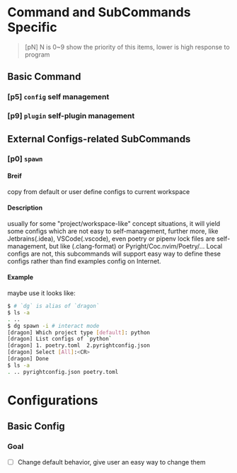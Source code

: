 # Command and SubCommands Specific
> [pN] N is 0~9 show the priority of this items, lower is high response to program

## Basic Command

### [p5] `config` self management

### [p9] `plugin` self-plugin management


## External Configs-related SubCommands
### [p0] `spawn`
#### Breif
copy from default or user define configs to current workspace

#### Description
usually for some "project/workspace-like" concept situations, it will yield some configs which are not easy to self-management, further more, like Jetbrains(.idea), VSCode(.vscode), even poetry or pipenv lock files are self-management, but like (.clang-format) or Pyright/Coc.nvim/Poetry/... Local configs are not, this subcommands will support easy way to define these configs rather than find examples config on Internet.

#### Example
maybe use it looks like:

```bash
$ # `dg` is alias of `dragon`
$ ls -a
. ..
$ dg spawn -i # interact mode
[dragon] Which project type [default]: python
[dragon] List configs of `python`
[dragon] 1. poetry.toml  2.pyrightconfig.json
[dragon] Select [All]:<CR>
[dragon] Done
$ ls -a
. .. pyrightconfig.json poetry.toml
```


# Configurations

## Basic Config

### Goal
- [ ] Change default behavior, give user an easy way to change them
